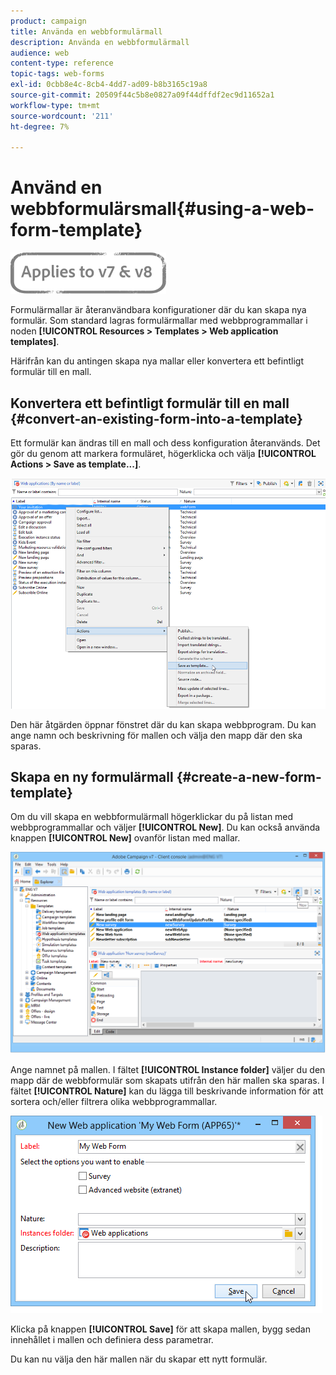```yaml
---
product: campaign
title: Använda en webbformulärmall
description: Använda en webbformulärmall
audience: web
content-type: reference
topic-tags: web-forms
exl-id: 0cbb8e4c-8cb4-4dd7-ad09-b8b3165c19a8
source-git-commit: 20509f44c5b8e0827a09f44dffdf2ec9d11652a1
workflow-type: tm+mt
source-wordcount: '211'
ht-degree: 7%

---
```


# Använd en webbformulärsmall{#using-a-web-form-template}

![](../../assets/common.svg)

Formulärmallar är återanvändbara konfigurationer där du kan skapa nya formulär. Som standard lagras formulärmallar med webbprogrammallar i noden **[!UICONTROL Resources > Templates > Web application templates]**.

Härifrån kan du antingen skapa nya mallar eller konvertera ett befintligt formulär till en mall.

## Konvertera ett befintligt formulär till en mall {#convert-an-existing-form-into-a-template}

Ett formulär kan ändras till en mall och dess konfiguration återanvänds. Det gör du genom att markera formuläret, högerklicka och välja **[!UICONTROL Actions > Save as template...]**.

![](assets/s_ncs_admin_survey_saveastemplate.png)

Den här åtgärden öppnar fönstret där du kan skapa webbprogram. Du kan ange namn och beskrivning för mallen och välja den mapp där den ska sparas.

## Skapa en ny formulärmall {#create-a-new-form-template}

Om du vill skapa en webbformulärmall högerklickar du på listan med webbprogrammallar och väljer **[!UICONTROL New]**. Du kan också använda knappen **[!UICONTROL New]** ovanför listan med mallar.

![](assets/s_ncs_admin_survey_createtemplate.png)

Ange namnet på mallen. I fältet **[!UICONTROL Instance folder]** väljer du den mapp där de webbformulär som skapats utifrån den här mallen ska sparas. I fältet **[!UICONTROL Nature]** kan du lägga till beskrivande information för att sortera och/eller filtrera olika webbprogrammallar.

![](assets/s_ncs_admin_survey_createtemplate_details.png)

Klicka på knappen **[!UICONTROL Save]** för att skapa mallen, bygg sedan innehållet i mallen och definiera dess parametrar.

Du kan nu välja den här mallen när du skapar ett nytt formulär.
